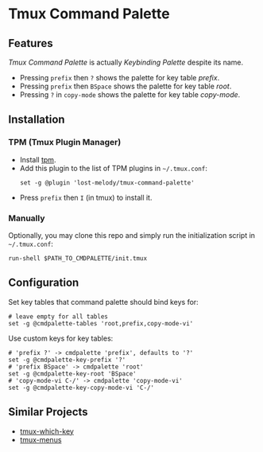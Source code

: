 # Tmux Command Palette

## Features

*Tmux Command Palette* is actually *Keybinding Palette* despite its name.

- Pressing `prefix` then `?` shows the palette for key table *prefix*.
- Pressing `prefix` then `BSpace` shows the palette for key table *root*.
- Pressing `?` in `copy-mode` shows the palette for key table *copy-mode*.

## Installation

### TPM (Tmux Plugin Manager)

- Install [tpm](https://github.com/tmux-plugins/tpm).
- Add this plugin to the list of TPM plugins in `~/.tmux.conf`:
    ```tmux
    set -g @plugin 'lost-melody/tmux-command-palette'
    ```
- Press `prefix` then `I` (in tmux) to install it.

### Manually

Optionally, you may clone this repo and simply run the initialization script in `~/.tmux.conf`:

```tmux
run-shell $PATH_TO_CMDPALETTE/init.tmux
```

## Configuration

Set key tables that command palette should bind keys for:

```tmux
# leave empty for all tables
set -g @cmdpalette-tables 'root,prefix,copy-mode-vi'
```

Use custom keys for key tables:

```tmux
# 'prefix ?' -> cmdpalette 'prefix', defaults to '?'
set -g @cmdpalette-key-prefix '?'
# 'prefix BSpace' -> cmdpalette 'root'
set -g @cmdpalette-key-root 'BSpace'
# 'copy-mode-vi C-/' -> cmdpalette 'copy-mode-vi'
set -g @cmdpalette-key-copy-mode-vi 'C-/'
```

## Similar Projects

- [tmux-which-key](https://github.com/alexwforsythe/tmux-which-key)
- [tmux-menus](https://github.com/jaclu/tmux-menus)
